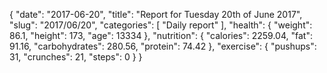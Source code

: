 {
    "date": "2017-06-20",
    "title": "Report for Tuesday 20th of June 2017",
    "slug": "2017\/06\/20",
    "categories": [
        "Daily report"
    ],
    "health": {
        "weight": 86.1,
        "height": 173,
        "age": 13334
    },
    "nutrition": {
        "calories": 2259.04,
        "fat": 91.16,
        "carbohydrates": 280.56,
        "protein": 74.42
    },
    "exercise": {
        "pushups": 31,
        "crunches": 21,
        "steps": 0
    }
}